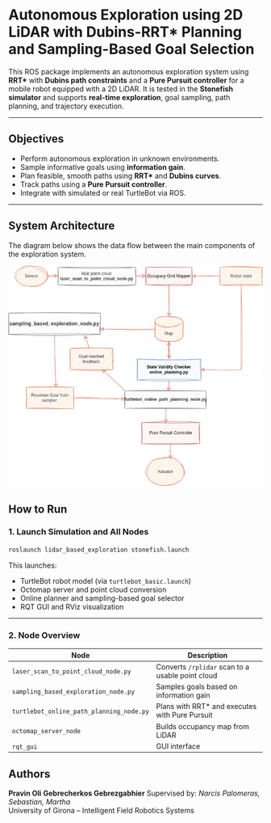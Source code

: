# Autonomous Exploration using 2D LiDAR with Dubins-RRT* Planning and Sampling-Based Goal Selection

This ROS package implements an autonomous exploration system using **RRT\*** with **Dubins path constraints** and a **Pure Pursuit controller** for a mobile robot equipped with a 2D LiDAR. It is tested in the **Stonefish simulator** and supports **real-time exploration**, goal sampling, path planning, and trajectory execution.

---

## Objectives

- Perform autonomous exploration in unknown environments.
- Sample informative goals using **information gain**.
- Plan feasible, smooth paths using **RRT\*** and **Dubins curves**.
- Track paths using a **Pure Pursuit controller**.
- Integrate with simulated or real TurtleBot via ROS.

---
## System Architecture

The diagram below shows the data flow between the main components of the exploration system.

![System Architecture](docs/planning%20flow%20chart.png)


##  How to Run

### 1. Launch Simulation and All Nodes
```bash
roslaunch lidar_based_exploration stonefish.launch
```

This launches:
- TurtleBot robot model (via `turtlebot_basic.launch`)
- Octomap server and point cloud conversion
- Online planner and sampling-based goal selector
- RQT GUI and RViz visualization

---

### 2. Node Overview

| Node | Description |
|------|-------------|
| `laser_scan_to_point_cloud_node.py` | Converts `/rplidar` scan to a usable point cloud |
| `sampling_based_exploration_node.py` | Samples goals based on information gain |
| `turtlebot_online_path_planning_node.py` | Plans with RRT* and executes with Pure Pursuit |
| `octomap_server_node` | Builds occupancy map from LiDAR |
| `rqt_gui` | GUI interface  |



## Authors
**Pravin Oli** 
**Gebrecherkos Gebrezgabhier** 
Supervised by: *Narcis Palomeras, Sebastian, Martha*  
University of Girona – Intelligent Field Robotics Systems
